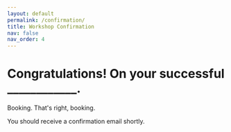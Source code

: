 ```yaml
---
layout: default
permalink: /confirmation/
title: Workshop Confirmation
nav: false
nav_order: 4
---
```


# Congratulations! On your successful \_\_\_\_\_\_\_\_\_\_\_\_.

Booking. That's right, booking.

You should receive a confirmation email shortly.
